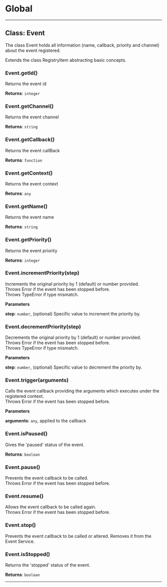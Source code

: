 # Global





* * *

## Class: Event
The class Event holds all information (name, callback, priority and channel) about the event registered.Extends the class RegistryItem abstracting basic concepts.

### Event.getId() 

Returns the event id

**Returns**: `integer`

### Event.getChannel() 

Returns the event channel

**Returns**: `string`

### Event.getCallback() 

Returns the event callBack

**Returns**: `function`

### Event.getContext() 

Returns the event context

**Returns**: `any`

### Event.getName() 

Returns the event name

**Returns**: `string`

### Event.getPriority() 

Returns the event priority

**Returns**: `integer`

### Event.incrementPriority(step) 

Increments the original priority by 1 (default) or number provided.<br>Throws Error if the event has been stopped before.                 <br>Throws TypeError if type mismatch.

**Parameters**

**step**: `number`, (optional) Specific value to increment the priority by.


### Event.decrementPriority(step) 

Decrements the original priority by 1 (default) or number provided.<br>Throws Error if the event has been stopped before.                 <br>Throws TypeError if type mismatch.

**Parameters**

**step**: `number`, (optional) Specific value to decrement the priority by.


### Event.trigger(arguments) 

Calls the event callback providing the arguments which executes under the registered context.<br>Throws Error if the event has been stopped before.

**Parameters**

**arguments**: `any`, applied to the callback


### Event.isPaused() 

Gives the 'paused' status of the event.

**Returns**: `boolean`

### Event.pause() 

Prevents the event callback to be called.         <br>Throws Error if the event has been stopped before.


### Event.resume() 

Allows the event callback to be called again.<br>Throws Error if the event has been stopped before.


### Event.stop() 

Prevents the event callback to be called or altered.Removes it from the Event Service.


### Event.isStopped() 

Returns the 'stopped' status of the event.

**Returns**: `boolean`



* * *










